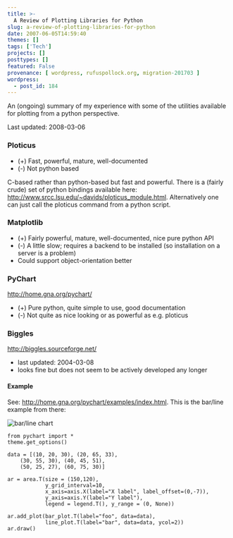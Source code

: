 ```yaml
---
title: >-
  A Review of Plotting Libraries for Python
slug: a-review-of-plotting-libraries-for-python
date: 2007-06-05T14:59:40
themes: []
tags: ['Tech']
projects: []
posttypes: []
featured: False
provenance: [ wordpress, rufuspollock.org, migration-201703 ]
wordpress:
  - post_id: 184
---
```


An (ongoing) summary of my experience with some of the utilities available for plotting from a python perspective.

Last updated: 2008-03-06

### Ploticus

  * (+) Fast, powerful, mature, well-documented
  * (-) Not python based

C-based rather than python-based but fast and powerful. There is a (fairly crude) set of python bindings available here: http://www.srcc.lsu.edu/~davids/ploticus_module.html. Alternatively one can just call the ploticus command from a python script.

### Matplotlib

  * (+) Fairly powerful, mature, well-documented, nice pure python API
  * (-) A little slow; requires a backend to be installed (so installation on a server is a problem)
  * Could support object-orientation better

### PyChart

http://home.gna.org/pychart/
  
  * (+) Pure python, quite simple to use, good documentation
  * (-) Not quite as nice looking or as powerful as e.g. ploticus

### Biggles

http://biggles.sourceforge.net/

  * last updated: 2004-03-08
  * looks fine but does not seem to be actively developed any longer

#### Example

See: http://home.gna.org/pychart/examples/index.html. This is the bar/line example from there:

<img src="http://home.gna.org/pychart/examples/barline-small.png" alt="bar/line chart" />

    from pychart import *
    theme.get_options()

    data = [(10, 20, 30), (20, 65, 33),
        (30, 55, 30), (40, 45, 51),
        (50, 25, 27), (60, 75, 30)]

    ar = area.T(size = (150,120),
                y_grid_interval=10,
                x_axis=axis.X(label="X label", label_offset=(0,-7)),
                y_axis=axis.Y(label="Y label"),
                legend = legend.T(), y_range = (0, None))

    ar.add_plot(bar_plot.T(label="foo", data=data),
                line_plot.T(label="bar", data=data, ycol=2))
    ar.draw()


